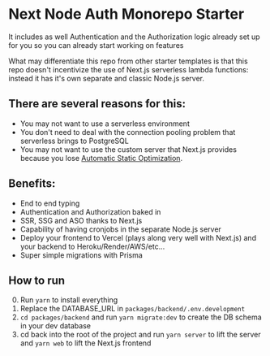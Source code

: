 # Next Node Auth Monorepo Starter

It includes as well Authentication and the Authorization logic already set up for you so you can already start working on features

What may differentiate this repo from other starter templates is that this repo doesn't incentivize the use of Next.js serverless lambda functions: instead it has it's own separate and classic Node.js server. 

## There are several reasons for this: 
* You may not want to use a serverless environment
* You don't need to deal with the connection pooling problem that serverless brings to PostgreSQL
* You may not want to use the custom server that Next.js provides because you lose [Automatic Static Optimization](https://nextjs.org/docs/advanced-features/automatic-static-optimization).

## Benefits: 
* End to end typing
* Authentication and Authorization baked in
* SSR, SSG and ASO thanks to Next.js
* Capability of having cronjobs in the separate Node.js server
* Deploy your frontend to Vercel (plays along very well with Next.js) and your backend to Heroku/Render/AWS/etc...
* Super simple migrations with Prisma

## How to run
0. Run `yarn` to install everything
1. Replace the DATABASE_URL in `packages/backend/.env.development`
2. `cd packages/backend` and run `yarn migrate:dev` to create the DB schema in your dev database
3. cd back into the root of the project and run `yarn server` to lift the server and `yarn web` to lift the Next.js frontend

